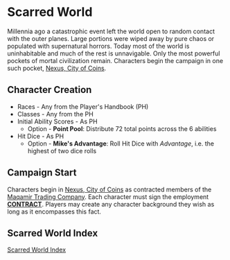 # Scarred World 

Millennia ago a catastrophic event left the world open to random contact with the outer planes. Large portions were wiped away by pure chaos or populated with supernatural horrors. Today most of the world is uninhabitable and much of the rest is unnavigable. Only the most powerful pockets of mortal civilization remain. Characters begin the campaign in one such pocket, [Nexus, City of Coins](./city.md).

## Character Creation
* Races - Any from the Player's Handbook (PH)
* Classes - Any from the PH
* Initial Ability Scores - As PH
    * Option - **Point Pool**: Distribute 72 total points across the 6 abilities
* Hit Dice - As PH
    * Option - **Mike's Advantage**: Roll Hit Dice with *Advantage*, i.e. the highest of two dice rolls

## Campaign Start
Characters begin in [Nexus, City of Coins](.\city.md) as contracted members of the [Maqamir Trading Company](.\company.md). Each character must sign the employment [**CONTRACT**](./contract.md). Players may create any character background they wish as long as it encompasses this fact.

## Scarred World Index
[Scarred World Index](./index.md)
